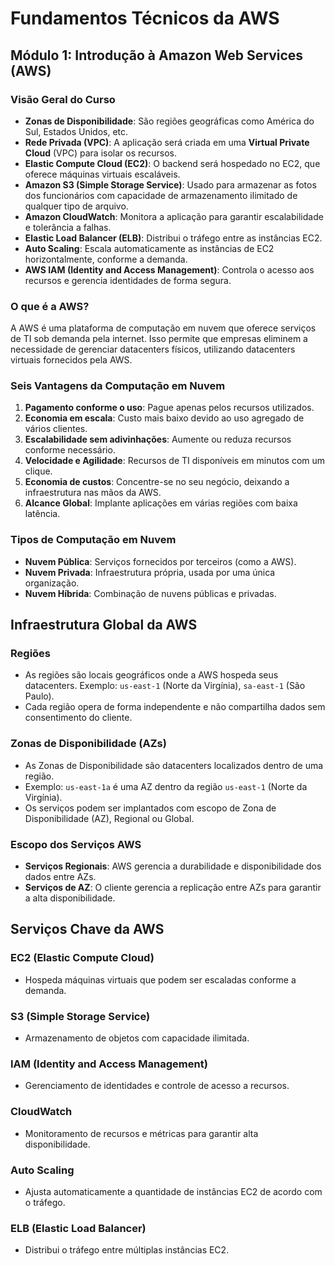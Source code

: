 # Fundamentos Técnicos da AWS

## Módulo 1: Introdução à Amazon Web Services (AWS)

### Visão Geral do Curso
- **Zonas de Disponibilidade**: São regiões geográficas como América do Sul, Estados Unidos, etc.
- **Rede Privada (VPC)**: A aplicação será criada em uma **Virtual Private Cloud** (VPC) para isolar os recursos.
- **Elastic Compute Cloud (EC2)**: O backend será hospedado no EC2, que oferece máquinas virtuais escaláveis.
- **Amazon S3 (Simple Storage Service)**: Usado para armazenar as fotos dos funcionários com capacidade de armazenamento ilimitado de qualquer tipo de arquivo.
- **Amazon CloudWatch**: Monitora a aplicação para garantir escalabilidade e tolerância a falhas.
- **Elastic Load Balancer (ELB)**: Distribui o tráfego entre as instâncias EC2.
- **Auto Scaling**: Escala automaticamente as instâncias de EC2 horizontalmente, conforme a demanda.
- **AWS IAM (Identity and Access Management)**: Controla o acesso aos recursos e gerencia identidades de forma segura.

### O que é a AWS?
A AWS é uma plataforma de computação em nuvem que oferece serviços de TI sob demanda pela internet. Isso permite que empresas eliminem a necessidade de gerenciar datacenters físicos, utilizando datacenters virtuais fornecidos pela AWS.

### Seis Vantagens da Computação em Nuvem
1. **Pagamento conforme o uso**: Pague apenas pelos recursos utilizados.
2. **Economia em escala**: Custo mais baixo devido ao uso agregado de vários clientes.
3. **Escalabilidade sem adivinhações**: Aumente ou reduza recursos conforme necessário.
4. **Velocidade e Agilidade**: Recursos de TI disponíveis em minutos com um clique.
5. **Economia de custos**: Concentre-se no seu negócio, deixando a infraestrutura nas mãos da AWS.
6. **Alcance Global**: Implante aplicações em várias regiões com baixa latência.

### Tipos de Computação em Nuvem
- **Nuvem Pública**: Serviços fornecidos por terceiros (como a AWS).
- **Nuvem Privada**: Infraestrutura própria, usada por uma única organização.
- **Nuvem Híbrida**: Combinação de nuvens públicas e privadas.

## Infraestrutura Global da AWS

### Regiões
- As regiões são locais geográficos onde a AWS hospeda seus datacenters. Exemplo: `us-east-1` (Norte da Virgínia), `sa-east-1` (São Paulo).
- Cada região opera de forma independente e não compartilha dados sem consentimento do cliente.

### Zonas de Disponibilidade (AZs)
- As Zonas de Disponibilidade são datacenters localizados dentro de uma região.
- Exemplo: `us-east-1a` é uma AZ dentro da região `us-east-1` (Norte da Virgínia).
- Os serviços podem ser implantados com escopo de Zona de Disponibilidade (AZ), Regional ou Global.

### Escopo dos Serviços AWS
- **Serviços Regionais**: AWS gerencia a durabilidade e disponibilidade dos dados entre AZs.
- **Serviços de AZ**: O cliente gerencia a replicação entre AZs para garantir a alta disponibilidade.

## Serviços Chave da AWS

### EC2 (Elastic Compute Cloud)
- Hospeda máquinas virtuais que podem ser escaladas conforme a demanda.

### S3 (Simple Storage Service)
- Armazenamento de objetos com capacidade ilimitada.

### IAM (Identity and Access Management)
- Gerenciamento de identidades e controle de acesso a recursos.

### CloudWatch
- Monitoramento de recursos e métricas para garantir alta disponibilidade.

### Auto Scaling
- Ajusta automaticamente a quantidade de instâncias EC2 de acordo com o tráfego.

### ELB (Elastic Load Balancer)
- Distribui o tráfego entre múltiplas instâncias EC2.
